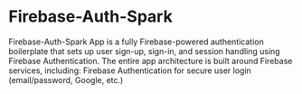 # Firebase-Auth-Spark
Firebase-Auth-Spark App is a fully Firebase-powered authentication boilerplate that sets up user sign-up, sign-in, and session handling using Firebase Authentication. The entire app architecture is built around Firebase services, including:  Firebase Authentication for secure user login (email/password, Google, etc.)
